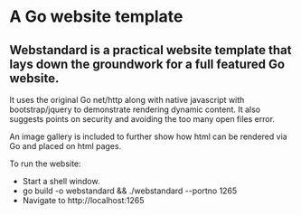 # A Go website template

## Webstandard is a practical website template that lays down the groundwork for a full featured Go website. 

It uses the original Go net/http along with native javascript with bootstrap/jquery to demonstrate rendering dynamic content.
It also suggests points on security and avoiding the too many open files error.

An image gallery is included to further show how html can be rendered via Go and placed on html pages.  

To run the website:

- Start a shell window.
- go build -o webstandard && ./webstandard --portno 1265
- Navigate to http://localhost:1265
